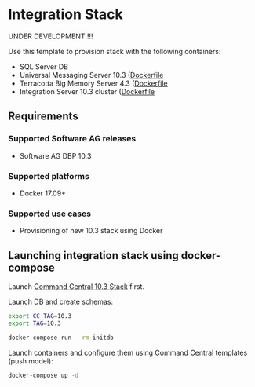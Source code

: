 <!-- Copyright 2013 - 2018 Software AG, Darmstadt, Germany and/or its licensors

   SPDX-License-Identifier: Apache-2.0

    Licensed under the Apache License, Version 2.0 (the "License");
    you may not use this file except in compliance with the License.
    You may obtain a copy of the License at

        http://www.apache.org/licenses/LICENSE-2.0

    Unless required by applicable law or agreed to in writing, software
    distributed under the License is distributed on an "AS IS" BASIS,
     WITHOUT WARRANTIES OR CONDITIONS OF ANY KIND, either express or implied.
     See the License for the specific language governing permissions and

     limitations under the License.                                                  

-->

# Integration Stack

UNDER DEVELOPMENT !!!

Use this template to provision stack with the following containers:

* SQL Server DB
* Universal Messaging Server 10.3 ([Dockerfile](../../sag-um-server/Dockerfile)
* Terracotta Big Memory Server 4.3 ([Dockerfile](../../sag-tc-server/Dockerfile)
* Integration Server 10.3 cluster ([Dockerfile](../../sag-is-statefull-cluster/Dockerfile)

## Requirements

### Supported Software AG releases

* Software AG DBP 10.3

### Supported platforms

* Docker 17.09+

### Supported use cases

* Provisioning of new 10.3 stack using Docker

## Launching integration stack using docker-compose

Launch [Command Central 10.3 Stack](../sag-cc/) first.

Launch DB and create schemas:

```bash
export CC_TAG=10.3
export TAG=10.3

docker-compose run --rm initdb
```

Launch containers and configure
them using Command Central templates (push model):

```bash
docker-compose up -d
```
